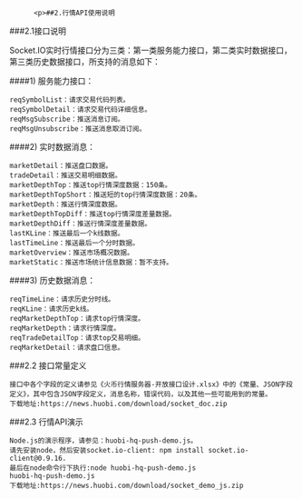 
          <p>##2.行情API使用说明
###2.1接口说明</p>
<p>Socket.IO实时行情接口分为三类：第一类服务能力接口，第二类实时数据接口，第三类历史数据接口，所支持的消息如下：</p>
<p>####1)	服务能力接口：</p>
<pre><code>reqSymbolList：请求交易代码列表。
reqSymbolDetail：请求交易代码详细信息。
reqMsgSubscribe：推送消息订阅。
reqMsgUnsubscribe：推送消息取消订阅。
</code></pre>
<p>####2)	实时数据消息：</p>
<pre><code>marketDetail：推送盘口数据。
tradeDetail：推送交易明细数据。
marketDepthTop：推送top行情深度数据：150条。
marketDepthTopShort：推送短的top行情深度数据：20条。
marketDepth：推送行情深度数据。
marketDepthTopDiff：推送top行情深度差量数据。
marketDepthDiff：推送行情深度差量数据。
lastKLine：推送最后一个k线数据。
lastTimeLine：推送最后一个分时数据。
marketOverview：推送市场概况数据。
marketStatic：推送市场统计信息数据：暂不支持。
</code></pre>
<p>####3)	历史数据消息：</p>
<pre><code>reqTimeLine：请求历史分时线。
reqKLine：请求历史k线。
reqMarketDepthTop：请求top行情深度。
reqMarketDepth：请求行情深度。
reqTradeDetailTop：请求top交易明细。
reqMarketDetail：请求盘口信息。
</code></pre>
<p>###2.2 接口常量定义</p>
<pre><code>接口中各个字段的定义请参见《火币行情服务器-开放接口设计.xlsx》中的《常量、JSON字段定义》，其中包含JSON字段定义，消息名称，错误代码，以及其他一些可能用到的常量。
下载地址:https://news.huobi.com/download/socket_doc.zip
</code></pre>
<p>###2.3 行情API演示</p>
<pre><code>Node.js的演示程序，请参见：huobi-hq-push-demo.js。
请先安装node，然后安装socket.io-client: npm install socket.io-client@0.9.16.
最后在node命令行下执行:node huobi-hq-push-demo.js
huobi-hq-push-demo.js
下载地址:https://news.huobi.com/download/socket_demo_js.zip
</code></pre>

        